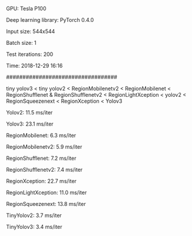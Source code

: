 GPU: Tesla P100

Deep learning library: PyTorch 0.4.0

Input size: 544x544

Batch size: 1

Test iterations: 200

Time: 2018-12-29 16:16

##################################

tiny yolov3 < tiny yolov2 < RegionMobilenetv2 < RegionMobilenet < RegionShufflenet & RegionShufflenetv2 
    < RegionLightXception < yolov2 < RegionSqueezenext < RegionXception < Yolov3

Yolov2: 11.5 ms/iter

Yolov3: 23.1 ms/iter

RegionMobilenet: 6.3 ms/iter

RegionMobilenetv2: 5.9 ms/iter

RegionShufflenet: 7.2 ms/iter

RegionShufflenetv2: 7.4 ms/iter

RegionXception: 22.7 ms/iter

RegionLightXception: 11.0 ms/iter

RegionSqueezenext: 13.8 ms/iter

TinyYolov2: 3.7 ms/iter 

TinyYolov3: 3.4 ms/iter 
